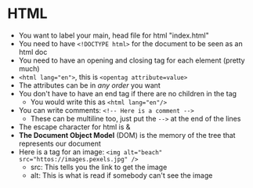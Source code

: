 # HTML
- You want to label your main, head file for html "index.html"
- You need to have `<!DOCTYPE html>` for the document to be seen as an html doc
- You need to have an opening and closing tag for each element (pretty much)
- `<html lang="en">`, this is `<opentag attribute=value>`
- The attributes can be in _any order_ you want
- You don't have to have an end tag if there are no children in the tag
  - You would write this as `<html lang="en"/>`
- You can write comments: `<!-- Here is a comment -->`
  - These can be multiline too, just put the `-->` at the end of the lines
- The escape character for html is &
- **The Document Object Model** (DOM) is the memory of the tree that represents our document
- Here is a tag for an image: `<img alt="beach" src="httos://images.pexels.jpg" />`
  - src: This tells you the link to get the image
  - alt: This is what is read if somebody can't see the image
  



